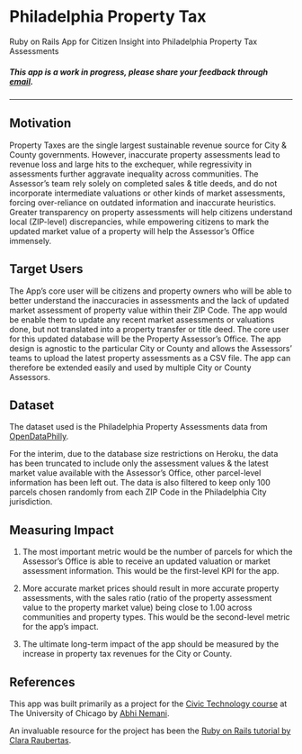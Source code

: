 # Philadelphia Property Tax

Ruby on Rails App for Citizen Insight into Philadelphia Property Tax Assessments

##### *This app is a work in progress, please share your feedback through [email](mailto:darshan.sumant@gmail.com).*

---

## Motivation

Property Taxes are the single largest sustainable revenue source for City & County governments. However, inaccurate property assessments lead to revenue loss and large hits to the exchequer, while regressivity in assessments further aggravate inequality across communities. The Assessor’s team rely solely on completed sales & title deeds, and do not incorporate intermediate valuations or other kinds of market assessments, forcing over-reliance on outdated information and inaccurate heuristics. Greater transparency on property assessments will help citizens understand local (ZIP-level) discrepancies, while empowering citizens to mark the updated market value of a property will help the Assessor’s Office immensely.

## Target Users

The App’s core user will be citizens and property owners who will be able to better understand the inaccuracies in assessments and the lack of updated market assessment of property value within their ZIP Code. The app would be enable them to update any recent market assessments or valuations done, but not translated into a property transfer or title deed. The core user for this updated database will be the Property Assessor’s Office. The app design is agnostic to the particular City or County and allows the Assessors’ teams to upload the latest property assessments as a CSV file. The app can therefore be extended easily and used by multiple City or County Assessors.

## Dataset

The dataset used is the Philadelphia Property Assessments data from [OpenDataPhilly](https://www.opendataphilly.org/dataset/opa-property-assessments).

For the interim, due to the database size restrictions on Heroku, the data has been truncated to include only the assessment values & the latest market value available with the Assessor’s Office, other parcel-level information has been left out. The data is also filtered to keep only 100 parcels chosen randomly from each ZIP Code in the Philadelphia City jurisdiction.

## Measuring Impact

1. The most important metric would be the number of parcels for which the Assessor’s Office is able to receive an updated valuation or market assessment information. This would be the first-level KPI for the app.

2. More accurate market prices should result in more accurate property assessments, with the sales ratio (ratio of the property assessment value to the property market value) being close to 1.00 across communities and property types. This would be the second-level metric for the app’s impact.

3. The ultimate long-term impact of the app should be measured by the increase in property tax revenues for the City or County.

## References

This app was built primarily as a project for the [Civic Technology course](https://abhinemani.com/civictechcourse/) at The University of Chicago by [Abhi Nemani](https://abhinemani.com/).

An invaluable resource for the project has been the [Ruby on Rails tutorial by Clara Raubertas](https://pacific-garden-68717.herokuapp.com/).
